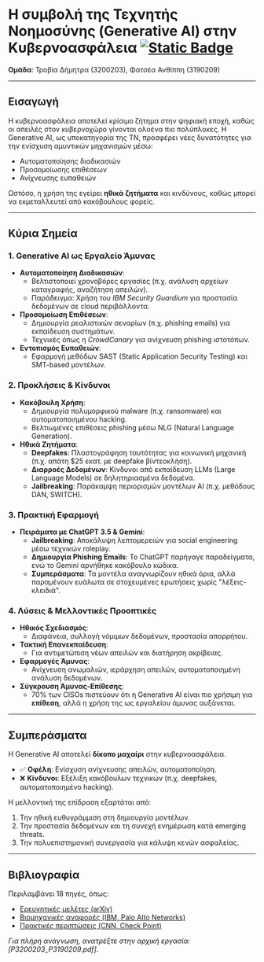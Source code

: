 # Η συμβολή της Τεχνητής Νοημοσύνης (Generative AI) στην Κυβερνοασφάλεια [![Static Badge](https://img.shields.io/badge/For%20english-orange)](READEME.en.md)



**Ομάδα**: Τροβία Δήμητρα (3200203), Φατσέα Ανθίππη (3190209)  

---

## Εισαγωγή  
Η κυβερνοασφάλεια αποτελεί κρίσιμο ζήτημα στην ψηφιακή εποχή, καθώς οι απειλές στον κυβερνοχώρο γίνονται ολοένα πιο πολύπλοκες. Η Generative AI, ως υποκατηγορία της ΤΝ, προσφέρει νέες δυνατότητες για την ενίσχυση αμυντικών μηχανισμών μέσω:  
- Αυτοματοποίησης διαδικασιών  
- Προσομοίωσης επιθέσεων  
- Ανίχνευσης ευπαθειών  

Ωστόσο, η χρήση της εγείρει **ηθικά ζητήματα** και κινδύνους, καθώς μπορεί να εκμεταλλευτεί από κακόβουλους φορείς.  

---

## Κύρια Σημεία  

### 1. Generative AI ως Εργαλείο Άμυνας  
- **Αυτοματοποίηση Διαδικασιών**:  
  - Βελτιστοποιεί χρονοβόρες εργασίες (π.χ. ανάλυση αρχείων καταγραφής, αναζήτηση απειλών).  
  - Παράδειγμα: Χρήση του *IBM Security Guardium* για προστασία δεδομένων σε cloud περιβάλλοντα.  
- **Προσομοίωση Επιθέσεων**:  
  - Δημιουργία ρεαλιστικών σεναρίων (π.χ. phishing emails) για εκπαίδευση συστημάτων.  
  - Τεχνικές όπως η *CrowdCanary* για ανίχνευση phishing ιστοτόπων.  
- **Εντοπισμός Ευπαθειών**:  
  - Εφαρμογή μεθόδων SAST (Static Application Security Testing) και SMT-based μοντέλων.  

### 2. Προκλήσεις & Κίνδυνοι  
- **Κακόβουλη Χρήση**:  
  - Δημιουργία πολυμορφικού malware (π.χ. ransomware) και αυτοματοποιημένου hacking.  
  - Βελτιωμένες επιθέσεις phishing μέσω NLG (Natural Language Generation).  
- **Ηθικά Ζητήματα**:  
  - **Deepfakes**: Πλαστογράφηση ταυτότητας για κοινωνική μηχανική (π.χ. απάτη \$25 εκατ. με deepfake βίντεοκλήση).  
  - **Διαρροές Δεδομένων**: Κίνδυνοι από εκπαίδευση LLMs (Large Language Models) σε δηλητηριασμένα δεδομένα.  
  - **Jailbreaking**: Παράκαμψη περιορισμών μοντέλων AI (π.χ. μεθόδους DAN, SWITCH).  

### 3. Πρακτική Εφαρμογή  
- **Πειράματα με ChatGPT 3.5 & Gemini**:  
  - **Jailbreaking**: Αποκάλυψη λεπτομερειών για social engineering μέσω τεχνικών roleplay.  
  - **Δημιουργία Phishing Emails**: Το ChatGPT παρήγαγε παραδείγματα, ενώ το Gemini αρνήθηκε κακόβουλο κώδικα.  
  - **Συμπεράσματα**: Τα μοντέλα αναγνωρίζουν ηθικά όρια, αλλά παραμένουν ευάλωτα σε στοχευμένες ερωτήσεις χωρίς "λέξεις-κλειδιά".  

### 4. Λύσεις & Μελλοντικές Προοπτικές  
- **Ηθικός Σχεδιασμός**:  
  - Διαφάνεια, συλλογή νόμιμων δεδομένων, προστασία απορρήτου.  
- **Τακτική Επανεκπαίδευση**:  
  - Για αντιμετώπιση νέων απειλών και διατήρηση ακρίβειας.  
- **Εφαρμογές Άμυνας**:  
  - Ανίχνευση ανωμαλιών, ιεράρχηση απειλών, αυτοματοποιημένη ανάλυση δεδομένων.  
- **Σύγκρουση Άμυνας-Επίθεσης**:  
  - 70% των CISOs πιστεύουν ότι η Generative AI είναι πιο χρήσιμη για **επίθεση**, αλλά η χρήση της ως εργαλείου άμυνας αυξάνεται.  

---

## Συμπεράσματα  
Η Generative AI αποτελεί **δίκοπο μαχαίρι** στην κυβερνοασφάλεια.  
- ✅ **Οφέλη**: Ενίσχυση ανίχνευσης απειλών, αυτοματοποίηση.  
- ❌ **Κίνδυνοι**: Εξέλιξη κακόβουλων τεχνικών (π.χ. deepfakes, αυτοματοποιημένο hacking).  

Η μελλοντική της επίδραση εξαρτάται από:  
1. Την ηθική ευθυγράμμιση στη δημιουργία μοντέλων.  
2. Την προστασία δεδομένων και τη συνεχή ενημέρωση κατά emerging threats.  
3. Την πολυεπιστημονική συνεργασία για κάλυψη κενών ασφαλείας.  

---

## Βιβλιογραφία  
Περιλαμβάνει 18 πηγές, όπως:  
- [Ερευνητικές μελέτες (arXiv)](https://arxiv.org/)  
- [Βιομηχανικές αναφορές (IBM, Palo Alto Networks)](https://www.ibm.com/)  
- [Πρακτικές περιπτώσεις (CNN, Check Point)](https://edition.cnn.com/)  

*Για πλήρη ανάγνωση, ανατρέξτε στην αρχική εργασία: [P3200203_P3190209.pdf].*  
